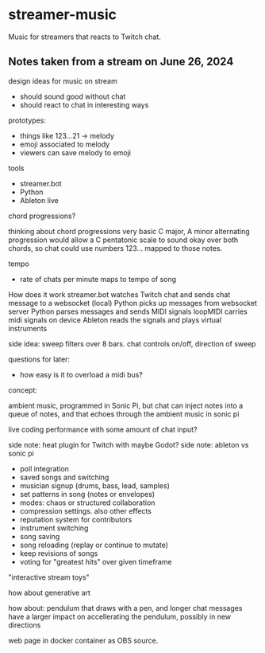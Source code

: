 # streamer-music
Music for streamers that reacts to Twitch chat.

## Notes taken from a stream on June 26, 2024

design ideas for music on stream
- should sound good without chat
- should react to chat in interesting ways

prototypes:
- things like 123...21 -> melody
- emoji associated to melody
- viewers can save melody to emoji

tools
- streamer.bot
- Python
- Ableton live

chord progressions?


thinking about chord progressions
very basic C major, A minor alternating progression would allow a C pentatonic scale to sound okay over both chords, so chat could use numbers 123... mapped to those notes.

tempo
- rate of chats per minute maps to tempo of song

How does it work
streamer.bot watches Twitch chat and sends chat message to a websocket (local)
Python picks up messages from websocket server
Python parses messages and sends MIDI signals
loopMIDI carries midi signals on device
Ableton reads the signals and plays virtual instruments

side idea: sweep filters over 8 bars.
chat controls on/off, direction of sweep



questions for later:
- how easy is it to overload a midi bus?



concept:

ambient music, programmed in Sonic Pi, but chat can inject notes into a queue of notes, and that echoes through the ambient music in sonic pi


live coding performance with some amount of chat input?

side note: heat plugin for Twitch with maybe Godot?
side note: ableton vs sonic pi

- poll integration
- saved songs and switching
- musician signup (drums, bass, lead, samples)
- set patterns in song (notes or envelopes)
- modes: chaos or structured collaboration
- compression settings. also other effects
- reputation system for contributors
- instrument switching
- song saving
- song reloading (replay or continue to mutate)
- keep revisions of songs
- voting for "greatest hits" over given timeframe

"interactive stream toys"

how about generative art


how about: pendulum that draws with a pen, and longer chat messages have a larger impact on accellerating the pendulum, possibly in new directions

web page in docker container as OBS source.



